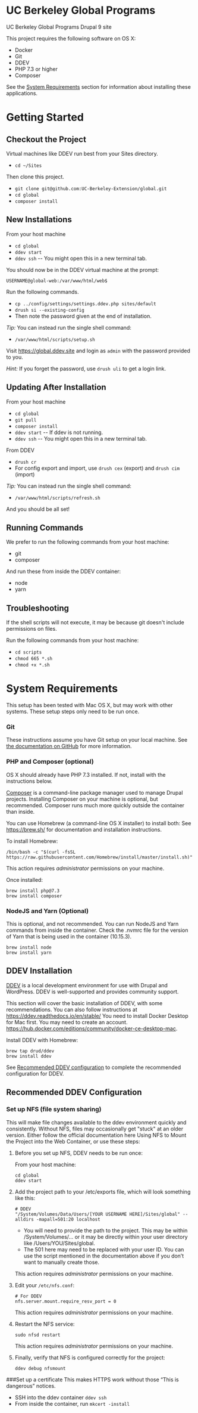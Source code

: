 # UC Berkeley Global Programs
UC Berkeley Global Programs Drupal 9 site

This project requires the following software on OS X:

- Docker
- Git
- DDEV
- PHP 7.3 or higher
- Composer

See the [System Requirements](#system-requirements) section for information about installing these applications.

# Getting Started

## Checkout the Project

Virtual machines like DDEV run best from your Sites directory.

- `cd ~/Sites`

Then clone this project.
- `git clone git@github.com:UC-Berkeley-Extension/global.git`
- `cd global`
- `composer install`

## New Installations

From your host machine
- `cd global`
- `ddev start`
- `ddev ssh` -- You might open this in a new terminal tab.

You should now be in the DDEV virtual machine at the prompt:

`USERNAME@global-web:/var/www/html/web$`

Run the following commands.
- `cp ../config/settings/settings.ddev.php sites/default`
- `drush si --existing-config`
- Then note the password given at the end of installation.

*Tip:* You can instead run the single shell command:
- `/var/www/html/scripts/setup.sh`

Visit https://global.ddev.site and login as `admin` with the password provided to you.

*Hint:* If you forget the password, use `drush uli` to get a login link.

## Updating After Installation

From your host machine
- `cd global`
- `git pull`
- `composer install`
- `ddev start` -- If ddev is not running.
- `ddev ssh` -- You might open this in a new terminal tab.

From DDEV
- `drush cr`
- For config export and import, use `drush cex` (export) and `drush cim` (import)

*Tip:* You can instead run the single shell command:
- `/var/www/html/scripts/refresh.sh`

And you should be all set!

## Running Commands

We prefer to run the following commands from your host machine:

- git
- composer

And run these from inside the DDEV container:

- node
- yarn

## Troubleshooting

If the shell scripts will not execute, it may be because git doesn't include permissions on files.

Run the following commands from your host machine:

- `cd scripts`
- `chmod 665 *.sh`
- `chmod +x *.sh`

# System Requirements
This setup has been tested with Mac OS X, but may work with other systems.
These setup steps only need to be run once.

### Git
These instructions assume you have Git setup on your local machine. See [the documentation on GitHub](https://docs.github.com/en/github/getting-started-with-github) for more information.

### PHP and Composer (optional)
OS X should already have PHP 7.3 installed. If not, install with the instructions below.

[Composer](https://getcomposer.org/) is a command-line package manager used to manage Drupal projects. Installing Composer on your machine is optional, but recommended. Composer runs much more quickly outside the container than inside.

You can use Homebrew (a command-line OS X installer) to install both:
See https://brew.sh/ for documentation and installation instructions.

To install Homebrew:
```
/bin/bash -c "$(curl -fsSL https://raw.githubusercontent.com/Homebrew/install/master/install.sh)"
```
This action requires *administrator* permissions on your machine.


Once installed:
```
brew install php@7.3
brew install composer
```

### NodeJS and Yarn (Optional)
This is optional, and not recommended. You can run NodeJS and Yarn commands from inside the container.
Check the .nvmrc file for the version of Yarn that is being used in the container (10.15.3).
```
brew install node
brew install yarn
```

## DDEV Installation

[DDEV](https://www.ddev.com/) is a local development environment for use with Drupal and WordPress. DDEV is well-supported and provides community support.

This section will cover the basic installation of DDEV, with some recommendations. You can also follow instructions at https://ddev.readthedocs.io/en/stable/
You need to install Docker Desktop for Mac first. You may need to create an account.
https://hub.docker.com/editions/community/docker-ce-desktop-mac.

Install DDEV with Homebrew:
```
brew tap drud/ddev
brew install ddev
```
See [Recommended DDEV configuration](#recommended-ddev-configuration) to complete the  recommended configuration for DDEV.

## Recommended DDEV Configuration

### Set up NFS (file system sharing)
This will make file changes available to the ddev environment quickly and consistently. Without NFS, files may occasionally get "stuck" at an older version.
Either follow the official documentation here Using NFS to Mount the Project into the Web Container, or use these steps:

1. Before you set up NFS, DDEV needs to be run once:

    From your host machine:
    ```
    cd global
    ddev start
    ```

2. Add the project path to your /etc/exports file, which will look something like this:
    ```
    # DDEV
    "/System/Volumes/Data/Users/[YOUR USERNAME HERE]/Sites/global" --alldirs -mapall=501:20 localhost
    ```
      - You will need to provide the path to the project. This may be within /System/Volumes/... or it may be directly within your user directory like /Users/YOU/Sites/global.
      - The 501 here may need to be replaced with your user ID. You can use the script mentioned in the documentation above if you don’t want to manually create those.

    This action requires *administrator* permissions on your machine.

3. Edit your `/etc/nfs.conf`:
    ```
    # For DDEV
    nfs.server.mount.require_resv_port = 0
    ```
    This action requires *administrator* permissions on your machine.

4. Restart the NFS service:
    ```
    sudo nfsd restart
    ```
    This action requires *administrator* permissions on your machine.

5. Finally, verify that NFS is configured correctly for the project:
    ```
    ddev debug nfsmount
    ```

###Set up a certificate
This makes HTTPS work without those “This is dangerous” notices.
- SSH into the ddev container `ddev ssh`
- From inside the container, run `mkcert -install`
